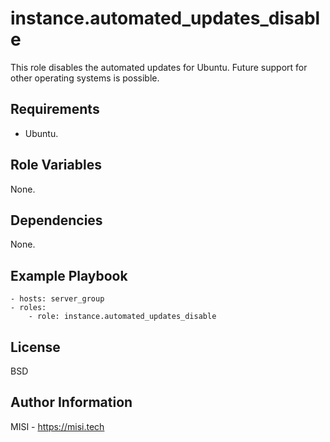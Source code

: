 instance.automated_updates_disable
=========

This role disables the automated updates for Ubuntu. Future support for other operating systems is possible.

Requirements
------------

- Ubuntu.

Role Variables
--------------

None.

Dependencies
------------

None.

Example Playbook
----------------

```
- hosts: server_group
- roles:
    - role: instance.automated_updates_disable
```

License
-------

BSD

Author Information
------------------

MISI - https://misi.tech

